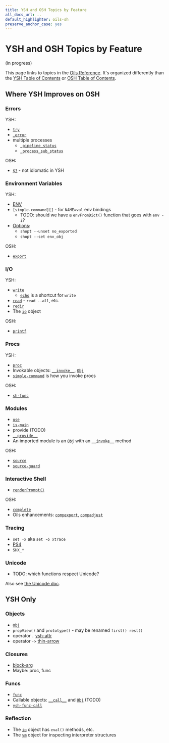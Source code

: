 ```yaml
---
title: YSH and OSH Topics by Feature
all_docs_url: ..
default_highlighter: oils-sh
preserve_anchor_case: yes
---
```


YSH and OSH Topics by Feature
====

<span class="in-progress">(in progress)</span>

This page links to topics in the [Oils Reference](index.html).  It's organized
differently than the [YSH Table of Contents](toc-ysh.html) or [OSH Table of
Contents](toc-osh.html).

<div id="toc">
</div>

## Where YSH Improves on OSH

### Errors

YSH:

- [`try`](chap-builtin-cmd.html#try)
- [`_error`](chap-special-var.html#_error)
- multiple processes
  - [`_pipeline_status`](chap-special-var.html#_pipeline_status)
  - [`_process_sub_status`](chap-special-var.html#_process_sub_status)

OSH:

- [`$?`](chap-special-var.html#POSIX-special) - not idiomatic in YSH

### Environment Variables

YSH:

- [ENV](chap-special-var.html#ENV)
- `[simple-command][]` - for `NAME=val` env bindings
  - TODO: should we have a `envFromDict()` function that goes with `env -i`?
- [Options](chap-option.html):
  - `shopt --unset no_exported`
  - `shopt --set env_obj`

OSH:

- [`export`](chap-osh-assign.html#export)

[simple-command]: chap-cmd-lang.html#simple-command

### I/O

YSH:

- [`write`](chap-builtin-cmd.html#write)
  - [`echo`](chap-builtin-cmd.html#ysh-echo) is a shortcut for `write`
- [`read`](chap-builtin-cmd.html#ysh-read) - `read --all`, etc.
- [`redir`](chap-builtin-cmd.html#redir)
- The [`io`](chap-type-method.html#io) object

OSH:

- [`printf`](chap-builtin-cmd.html#printf)

### Procs

YSH:

- [`proc`](chap-ysh-cmd.html#proc)
- Invokable objects: [`__invoke__`][__invoke__], [`Obj`][Obj]
- [`simple-command`][simple-command] is how you invoke procs

OSH:

- [`sh-func`](chap-cmd-lang.html#sh-func)

### Modules

- [`use`](chap-builtin-cmd.html#use)
- [`is-main`](chap-builtin-cmd.html#is-main)
- provide (TODO)
- [`__provide__`](chap-special-var.html#__provide__)
- An imported module is an [`Obj`][Obj] with an [`__invoke__`][__invoke__]
  method

[Obj]: chap-type-method.html#Obj
[__invoke__]: chap-type-method.html#__invoke__

OSH:

- [`source`](chap-builtin-cmd.html#source)
- [`source-guard`](chap-builtin-cmd.html#source-guard)

### Interactive Shell

- [`renderPrompt()`](chap-plugin.html#renderPrompt)

OSH:

- [`complete`][complete]
- Oils enhancements: [`compexport`][compexport], [`compadjust`][compadjust]

[complete]: chap-builtin-cmd.html#complete
[compadjust]: chap-builtin-cmd.html#compadjust
[compexport]: chap-builtin-cmd.html#compexport

### Tracing

- `set -x` aka `set -o xtrace`
- [PS4][]
- `SHX_*`

[PS4]: chap-plugin.html#PS4

### Unicode

- TODO: which functions respect Unicode?

Also see [the Unicode doc](../unicode.html).




## YSH Only

### Objects

- [`Obj`][Obj]
- `propView()` and `prototype()` - may be renamed `first() rest()`
- operator `.` [ysh-attr](chap-expr-lang.html#ysh-attr)
- operator `->` [thin-arrow](chap-expr-lang.html#thin-arrow)

### Closures

- [block-arg](chap-cmd-lang.html#block-arg)
- Maybe: proc, func

### Funcs

- [`func`](chap-ysh-cmd.html#func)
- Callable objects: [`__call__`][__call__] and [`Obj`][Obj] (TODO)
- [`ysh-func-call`](chap-expr-lang.html#ysh-func-call)

[__call__]: chap-type-method.html#__call__

### Reflection

- The [`io`][io] object has `eval()` methods, etc.
- The [`vm`][vm] object for inspecting interpreter structures

[io]: chap-type-method.html#io
[vm]: chap-type-method.html#vm


